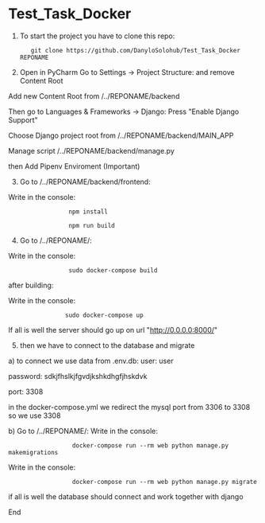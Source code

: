 # Test_Task_Docker

1) To start the project you have to clone this repo: 

          git clone https://github.com/DanyloSolohub/Test_Task_Docker REPONAME

2) Open in PyCharm
  Go to Settings -> Project Structure: and remove Content Root

  Add new Content Root from  /../REPONAME/backend

  Then go to Languages & Frameworks -> Django: 
  Press  "Enable Django Support"
  
  Choose Django project root from /../REPONAME/backend/MAIN_APP 
  
  Manage script /../REPONAME/backend/manage.py

  then Add Pipenv Enviroment (Important)

3) Go to /../REPONAME/backend/frontend:

Write in the console: 

                     npm install 
                     
                     npm run build

4) Go to /../REPONAME/:

Write in the console: 
                      
                     sudo docker-compose build

after building:

Write in the console: 

                    sudo docker-compose up

If all is well the server should go up on url "http://0.0.0.0:8000/"

5) then we have to connect to the database and migrate

a)
  to connect we use data from .env.db:
  user: user
  
  password: sdkjfhslkjfgvdjkshkdhgfjhskdvk
  
  port: 3308

  in the docker-compose.yml we redirect the mysql port from 3306 to 3308 so we use 3308
 
 b)  Go to /../REPONAME/:
  Write in the console: 
      
                      docker-compose run --rm web python manage.py makemigrations
  Write in the console:
  
                      docker-compose run --rm web python manage.py migrate
 
 if all is well the database should connect and work together with django
 
 End
 

